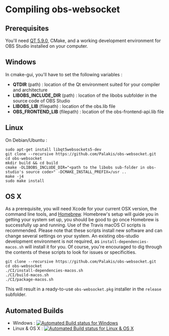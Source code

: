 # Compiling obs-websocket
## Prerequisites
You'll need [QT 5.9.0](https://download.qt.io/official_releases/qt/5.7/5.7.0/), CMake, and a working development environment for OBS Studio installed on your computer. 

## Windows
In cmake-gui, you'll have to set the following variables :
- **QTDIR** (path) : location of the Qt environment suited for your compiler and architecture
- **LIBOBS_INCLUDE_DIR** (path) : location of the libobs subfolder in the source code of OBS Studio
- **LIBOBS_LIB** (filepath) : location of the obs.lib file
- **OBS_FRONTEND_LIB** (filepath) : location of the obs-frontend-api.lib file

## Linux
On Debian/Ubuntu :  
```
sudo apt-get install libqt5websockets5-dev
git clone --recursive https://github.com/Palakis/obs-websocket.git
cd obs-websocket
mkdir build && cd build
cmake -DLIBOBS_INCLUDE_DIR="<path to the libobs sub-folder in obs-studio's source code>" -DCMAKE_INSTALL_PREFIX=/usr ..
make -j4
sudo make install
```

## OS X
As a prerequisite, you will need Xcode for your current OSX version, the command line tools, and [Homebrew](https://brew.sh/).
Homebrew's setup will guide you in getting your system set up, you should be good to go once Homebrew is successfully up and running.
Use of the Travis macOS CI scripts is recommended. Please note that these scripts install new software and can change several settings on your system. An existing obs-studio development environment is not required, as `install-dependencies-macos.sh` will install it for you.
Of course, you're encouraged to dig through the contents of these scripts to look for issues or specificities.
```
git clone --recursive https://github.com/Palakis/obs-websocket.git
cd obs-websocket
./CI/install-dependencies-macos.sh
./CI/build-macos.sh
./CI/package-macos.sh
```
This will result in a ready-to-use `obs-websocket.pkg` installer in the `release` subfolder.

## Automated Builds
- Windows : [![Automated Build status for Windows](https://ci.appveyor.com/api/projects/status/github/Palakis/obs-websocket)](https://ci.appveyor.com/project/Palakis/obs-websocket/history)
- Linux & OS X : [![Automated Build status for Linux & OS X](https://travis-ci.org/Palakis/obs-websocket.svg?branch=master)](https://travis-ci.org/Palakis/obs-websocket)
